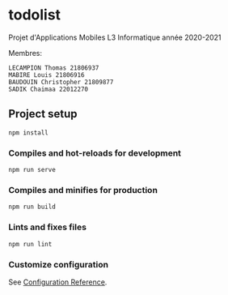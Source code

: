 # todolist

Projet d'Applications Mobiles L3 Informatique année 2020-2021

Membres:
```
LECAMPION Thomas 21806937
MABIRE Louis 21806916
BAUDOUIN Christopher 21809877
SADIK Chaimaa 22012270
```

## Project setup
```
npm install
```

### Compiles and hot-reloads for development
```
npm run serve
```

### Compiles and minifies for production
```
npm run build
```

### Lints and fixes files
```
npm run lint
```

### Customize configuration
See [Configuration Reference](https://cli.vuejs.org/config/).
